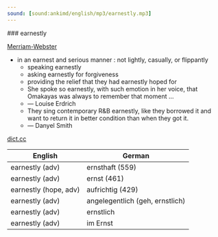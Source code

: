 ```yaml
---
sound: [sound:ankimd/english/mp3/earnestly.mp3]
---
```


\### earnestly

[Merriam-Webster](https://www.merriam-webster.com/dictionary/earnestly)

- in an earnest and serious manner : not lightly, casually, or flippantly
    - speaking earnestly
    - asking earnestly for forgiveness
    - providing the relief that they had earnestly hoped for
    - She spoke so earnestly, with such emotion in her voice, that Omakayas was always to remember that moment …
    - — Louise Erdrich
    - They sing contemporary R&B earnestly, like they borrowed it and want to return it in better condition than when they got it.
    - — Danyel Smith

[dict.cc](https://www.dict.cc/earnestly)

| English        | German       |
| -------------- | ------------ |
| earnestly (adv) | ernsthaft (559) |
| earnestly (adv) | ernst (461) |
| earnestly (hope, adv) | aufrichtig (429) |
| earnestly (adv) | angelegentlich (geh, ernstlich) |
| earnestly (adv) | ernstlich |
| earnestly (adv) | im Ernst |
